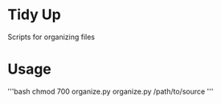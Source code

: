 # Tidy Up
Scripts for organizing files

# Usage
'''bash
chmod 700 organize.py
organize.py /path/to/source
'''
